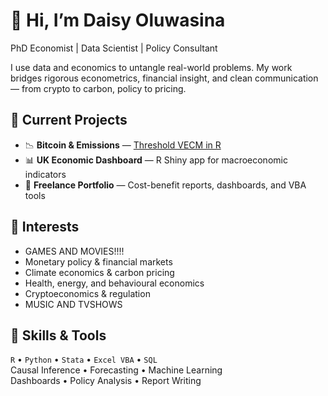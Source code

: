 # 👋 Hi, I’m Daisy Oluwasina
PhD Economist | Data Scientist | Policy Consultant

I use data and economics to untangle real-world problems. My work bridges rigorous econometrics, financial insight, and clean communication — from crypto to carbon, policy to pricing.

## 💼 Current Projects
- 📉 **Bitcoin & Emissions** — [Threshold VECM in R](https://github.com/daisyoluwasina/bitcoin-carbon-TVECM)
- 📊 **UK Economic Dashboard** — R Shiny app for macroeconomic indicators
- 🧾 **Freelance Portfolio** — Cost-benefit reports, dashboards, and VBA tools

## 🧠 Interests
- GAMES AND MOVIES!!!!
- Monetary policy & financial markets
- Climate economics & carbon pricing
- Health, energy, and behavioural economics
- Cryptoeconomics & regulation
- MUSIC AND TVSHOWS

## 🔧 Skills & Tools
`R` • `Python` • `Stata` • `Excel VBA` • `SQL`  
Causal Inference • Forecasting • Machine Learning  
Dashboards • Policy Analysis • Report Writing
